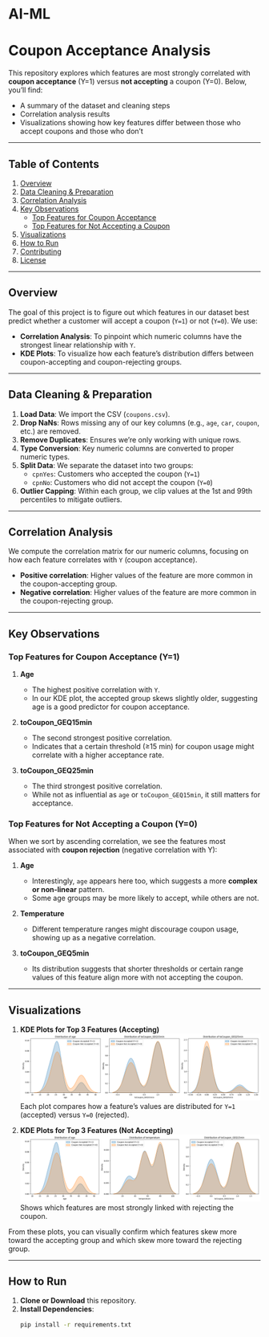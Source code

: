 # AI-ML
# Coupon Acceptance Analysis

This repository explores which features are most strongly correlated with **coupon acceptance** (Y=1) versus **not accepting** a coupon (Y=0). Below, you’ll find:

- A summary of the dataset and cleaning steps  
- Correlation analysis results  
- Visualizations showing how key features differ between those who accept coupons and those who don’t  

---

## Table of Contents

1. [Overview](#overview)  
2. [Data Cleaning & Preparation](#data-cleaning--preparation)  
3. [Correlation Analysis](#correlation-analysis)  
4. [Key Observations](#key-observations)  
   - [Top Features for Coupon Acceptance](#top-features-for-coupon-acceptance)  
   - [Top Features for Not Accepting a Coupon](#top-features-for-not-accepting-a-coupon)  
5. [Visualizations](#visualizations)  
6. [How to Run](#how-to-run)  
7. [Contributing](#contributing)  
8. [License](#license)  

---

## Overview

The goal of this project is to figure out which features in our dataset best predict whether a customer will accept a coupon (`Y=1`) or not (`Y=0`). We use:

- **Correlation Analysis**: To pinpoint which numeric columns have the strongest linear relationship with `Y`.  
- **KDE Plots**: To visualize how each feature’s distribution differs between coupon-accepting and coupon-rejecting groups.  

---

## Data Cleaning & Preparation

1. **Load Data**: We import the CSV (`coupons.csv`).  
2. **Drop NaNs**: Rows missing any of our key columns (e.g., `age`, `car`, `coupon`, etc.) are removed.  
3. **Remove Duplicates**: Ensures we’re only working with unique rows.  
4. **Type Conversion**: Key numeric columns are converted to proper numeric types.  
5. **Split Data**: We separate the dataset into two groups:
   - `cpnYes`: Customers who accepted the coupon (`Y=1`)  
   - `cpnNo`: Customers who did not accept the coupon (`Y=0`)  
6. **Outlier Capping**: Within each group, we clip values at the 1st and 99th percentiles to mitigate outliers.

---

## Correlation Analysis

We compute the correlation matrix for our numeric columns, focusing on how each feature correlates with `Y` (coupon acceptance).

- **Positive correlation**: Higher values of the feature are more common in the coupon-accepting group.  
- **Negative correlation**: Higher values of the feature are more common in the coupon-rejecting group.  

---

## Key Observations

### Top Features for **Coupon Acceptance** (Y=1)

1. **Age**  
   - The highest positive correlation with `Y`.  
   - In our KDE plot, the accepted group skews slightly older, suggesting age is a good predictor for coupon acceptance.

2. **toCoupon_GEQ15min**  
   - The second strongest positive correlation.  
   - Indicates that a certain threshold (≥15 min) for coupon usage might correlate with a higher acceptance rate.

3. **toCoupon_GEQ25min**  
   - The third strongest positive correlation.  
   - While not as influential as `age` or `toCoupon_GEQ15min`, it still matters for acceptance.

### Top Features for **Not Accepting** a Coupon (Y=0)

When we sort by ascending correlation, we see the features most associated with **coupon rejection** (negative correlation with Y):

1. **Age**  
   - Interestingly, `age` appears here too, which suggests a more **complex or non-linear** pattern.  
   - Some age groups may be more likely to accept, while others are not.

2. **Temperature**  
   - Different temperature ranges might discourage coupon usage, showing up as a negative correlation.

3. **toCoupon_GEQ5min**  
   - Its distribution suggests that shorter thresholds or certain range values of this feature align more with not accepting the coupon.

---

## Visualizations

1. **KDE Plots for Top 3 Features (Accepting)**  
   ![Distribution for Accepting](./images/top3_accepting.png)  
   Each plot compares how a feature’s values are distributed for `Y=1` (accepted) versus `Y=0` (rejected).

2. **KDE Plots for Top 3 Features (Not Accepting)**  
   ![Distribution for Not Accepting](./images/top3_not_accepting.png)  
   Shows which features are most strongly linked with rejecting the coupon.

From these plots, you can visually confirm which features skew more toward the accepting group and which skew more toward the rejecting group.

---

## How to Run

1. **Clone or Download** this repository.  
2. **Install Dependencies**:
   ```bash
   pip install -r requirements.txt
